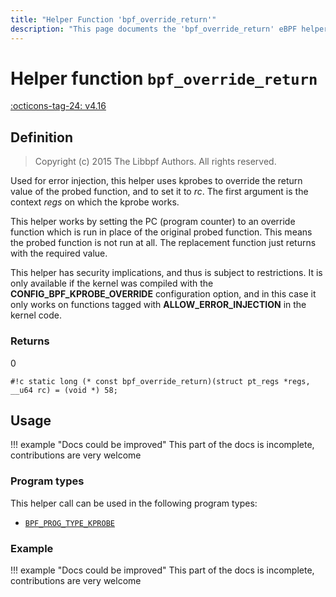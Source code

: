 ```yaml
---
title: "Helper Function 'bpf_override_return'"
description: "This page documents the 'bpf_override_return' eBPF helper function, including its definition, usage, program types that can use it, and examples."
---
```

# Helper function `bpf_override_return`

<!-- [FEATURE_TAG](bpf_override_return) -->
[:octicons-tag-24: v4.16](https://github.com/torvalds/linux/commit/9802d86585db91655c7d1929a4f6bbe0952ea88e)
<!-- [/FEATURE_TAG] -->

## Definition

> Copyright (c) 2015 The Libbpf Authors. All rights reserved.


<!-- [HELPER_FUNC_DEF] -->
Used for error injection, this helper uses kprobes to override the return value of the probed function, and to set it to _rc_. The first argument is the context _regs_ on which the kprobe works.

This helper works by setting the PC (program counter) to an override function which is run in place of the original probed function. This means the probed function is not run at all. The replacement function just returns with the required value.

This helper has security implications, and thus is subject to restrictions. It is only available if the kernel was compiled with the **CONFIG_BPF_KPROBE_OVERRIDE** configuration option, and in this case it only works on functions tagged with **ALLOW_ERROR_INJECTION** in the kernel code.

### Returns

0

`#!c static long (* const bpf_override_return)(struct pt_regs *regs, __u64 rc) = (void *) 58;`
<!-- [/HELPER_FUNC_DEF] -->

## Usage

!!! example "Docs could be improved"
    This part of the docs is incomplete, contributions are very welcome

### Program types

This helper call can be used in the following program types:

<!-- DO NOT EDIT MANUALLY -->
<!-- [HELPER_FUNC_PROG_REF] -->
 * [`BPF_PROG_TYPE_KPROBE`](../program-type/BPF_PROG_TYPE_KPROBE.md)
<!-- [/HELPER_FUNC_PROG_REF] -->

### Example

!!! example "Docs could be improved"
    This part of the docs is incomplete, contributions are very welcome
